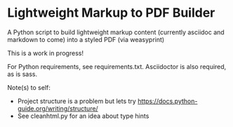 # Lightweight Markup to PDF Builder

A Python script to build lightweight markup content (currently asciidoc and markdown to come) into a styled PDF (via weasyprint)

This is a work in progress! 

For Python requirements, see requirements.txt. Asciidoctor is also required, as is sass.

Note(s) to self:
* Project structure is a problem but lets try https://docs.python-guide.org/writing/structure/
* See cleanhtml.py for an idea about type hints